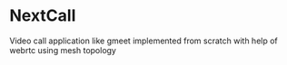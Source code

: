 # NextCall
Video call application like  gmeet  implemented from scratch with help of webrtc using mesh topology
